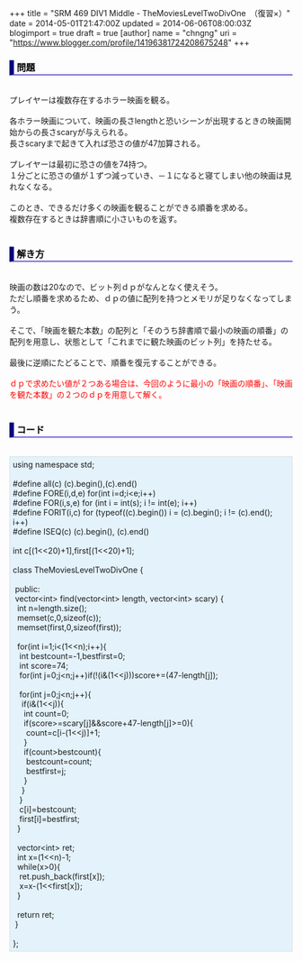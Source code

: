 +++
title = "SRM 469 DIV1 Middle - TheMoviesLevelTwoDivOne　（復習×）"
date = 2014-05-01T21:47:00Z
updated = 2014-06-06T08:00:03Z
blogimport = true
draft = true
[author]
	name = "chngng"
	uri = "https://www.blogger.com/profile/14196381724208675248"
+++

<div dir="ltr" style="text-align: left;" trbidi="on"><h3 style="border-bottom: 2px solid slateblue; border-left: 8px solid navy; color: black; padding: 0px 0px 1px 5px;">問題 </h3><br />プレイヤーは複数存在するホラー映画を観る。<br /><br />各ホラー映画について、映画の長さlengthと恐いシーンが出現するときの映画開始からの長さscaryが与えられる。<br /><div>長さscaryまで起きて入れば恐さの値が47加算される。</div><br />プレイヤーは最初に恐さの値を74持つ。<br />１分ごとに恐さの値が１ずつ減っていき、－１になると寝てしまい他の映画は見れなくなる。<br /><div><br /></div>このとき、できるだけ多くの映画を観ることができる順番を求める。<br />複数存在するときは辞書順に小さいものを返す。<br /><br /><h3 style="border-bottom: 2px solid slateblue; border-left: 8px solid navy; color: black; padding: 0px 0px 1px 5px;">解き方 </h3><br />映画の数は20なので、ビット列ｄｐがなんとなく使えそう。<br />ただし順番を求めるため、ｄｐの値に配列を持つとメモリが足りなくなってしまう。<br /><br />そこで、「映画を観た本数」の配列と「そのうち辞書順で最小の映画の順番」の配列を用意し、状態として「これまでに観た映画のビット列」を持たせる。<br /><br />最後に逆順にたどることで、順番を復元することができる。<br /><br /><span style="color: red;">ｄｐで求めたい値が２つある場合は、今回のように最小の「映画の順番」、「映画を観た本数」の２つのｄｐを用意して解く。</span><br /><br /><h3 style="border-bottom: 2px solid slateblue; border-left: 8px solid navy; color: black; padding: 0px 0px 1px 5px;">コード </h3><br /><div style="background-color: #e3f2fb; border: 1px dotted #CCCCCC; padding: 5px;">using namespace std;<br /><br />#define all(c) (c).begin(),(c).end()<br />#define FORE(i,d,e) for(int i=d;i&lt;e;i++)<br />#define FOR(i,s,e) for (int i = int(s); i != int(e); i++)<br />#define FORIT(i,c) for (typeof((c).begin()) i = (c).begin(); i != (c).end(); i++)<br />#define ISEQ(c) (c).begin(), (c).end()<br /><br />int c[(1&lt;&lt;20)+1],first[(1&lt;&lt;20)+1];<br /><br />class TheMoviesLevelTwoDivOne {<br /><br /><span class="Apple-tab-span" style="white-space: pre;"> </span>public:<br /><span class="Apple-tab-span" style="white-space: pre;"> </span>vector&lt;int&gt; find(vector&lt;int&gt; length, vector&lt;int&gt; scary) {<br /><span class="Apple-tab-span" style="white-space: pre;">  </span>int n=length.size();<br /><span class="Apple-tab-span" style="white-space: pre;">  </span>memset(c,0,sizeof(c));<br /><span class="Apple-tab-span" style="white-space: pre;">  </span>memset(first,0,sizeof(first));<br /><br /><span class="Apple-tab-span" style="white-space: pre;">  </span>for(int i=1;i&lt;(1&lt;&lt;n);i++){<br /><span class="Apple-tab-span" style="white-space: pre;">   </span>int bestcount=-1,bestfirst=0;<br /><span class="Apple-tab-span" style="white-space: pre;">   </span>int score=74;<br /><span class="Apple-tab-span" style="white-space: pre;">   </span>for(int j=0;j&lt;n;j++)if(!(i&amp;(1&lt;&lt;j)))score+=(47-length[j]);<br /><br /><span class="Apple-tab-span" style="white-space: pre;">   </span>for(int j=0;j&lt;n;j++){<br /><span class="Apple-tab-span" style="white-space: pre;">    </span>if(i&amp;(1&lt;&lt;j)){<br /><span class="Apple-tab-span" style="white-space: pre;">     </span>int count=0;<br /><span class="Apple-tab-span" style="white-space: pre;">     </span>if(score&gt;=scary[j]&amp;&amp;score+47-length[j]&gt;=0){<br /><span class="Apple-tab-span" style="white-space: pre;">      </span>count=c[i-(1&lt;&lt;j)]+1;<br /><span class="Apple-tab-span" style="white-space: pre;">     </span>}<br /><span class="Apple-tab-span" style="white-space: pre;">     </span>if(count&gt;bestcount){<br /><span class="Apple-tab-span" style="white-space: pre;">      </span>bestcount=count;<br /><span class="Apple-tab-span" style="white-space: pre;">      </span>bestfirst=j;<br /><span class="Apple-tab-span" style="white-space: pre;">     </span>}<br /><span class="Apple-tab-span" style="white-space: pre;">    </span>}<br /><span class="Apple-tab-span" style="white-space: pre;">   </span>}<br /><span class="Apple-tab-span" style="white-space: pre;">   </span>c[i]=bestcount;<br /><span class="Apple-tab-span" style="white-space: pre;">   </span>first[i]=bestfirst;<br /><span class="Apple-tab-span" style="white-space: pre;">  </span>}<br /><br /><span class="Apple-tab-span" style="white-space: pre;">  </span>vector&lt;int&gt; ret;<br /><span class="Apple-tab-span" style="white-space: pre;">  </span>int x=(1&lt;&lt;n)-1;<br /><span class="Apple-tab-span" style="white-space: pre;">  </span>while(x&gt;0){<br /><span class="Apple-tab-span" style="white-space: pre;">   </span>ret.push_back(first[x]);<br /><span class="Apple-tab-span" style="white-space: pre;">   </span>x=x-(1&lt;&lt;first[x]);<br /><span class="Apple-tab-span" style="white-space: pre;">  </span>}<br /><br /><span class="Apple-tab-span" style="white-space: pre;">  </span>return ret;<br /><span class="Apple-tab-span" style="white-space: pre;"> </span>}<br /><br />};</div></div>
